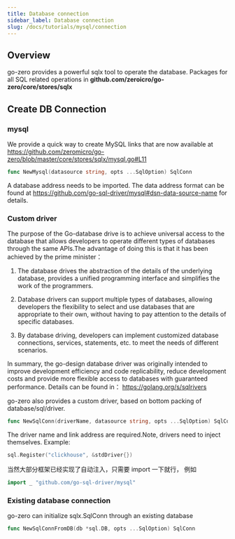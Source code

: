 ```yaml
---
title: Database connection
sidebar_label: Database connection
slug: /docs/tutorials/mysql/connection
---
```


## Overview

go-zero provides a powerful sqlx tool to operate the database. Packages for all SQL related operations in **github.com/zeroicro/go-zero/core/stores/sqlx**

## Create DB Connection

### mysql

We provide a quick way to create MySQL links that are now available at https://github.com/zeromicro/go-zero/blob/master/core/stores/sqlx/mysql.go#L11

```go
func NewMysql(datasource string, opts ...SqlOption) SqlConn
```

A database address needs to be imported. The data address format can be found at https://github.com/go-sql-driver/mysql#dsn-data-source-name for details.

### Custom driver

The purpose of the Go-database drive is to achieve universal access to the database that allows developers to operate different types of databases through the same APIs.The advantage of doing this is that it has been achieved by the prime minister：

1. The database drives the abstraction of the details of the underlying database, provides a unified programming interface and simplifies the work of the programmers.

2. Database drivers can support multiple types of databases, allowing developers the flexibility to select and use databases that are appropriate to their own, without having to pay attention to the details of specific databases.

3. By database driving, developers can implement customized database connections, services, statements, etc. to meet the needs of different scenarios.

In summary, the go-design database driver was originally intended to improve development efficiency and code replicability, reduce development costs and provide more flexible access to databases with guaranteed performance. Details can be found in： https://golang.org/s/sqlrivers

go-zero also provides a custom driver, based on bottom packing of database/sql/driver.

```go
func NewSqlConn(driverName, datasource string, opts ...SqlOption) SqlConn 
```

The driver name and link address are required.Note, drivers need to inject themselves. Example:

```go
sql.Register("clickhouse", &stdDriver{})
```

当然大部分框架已经实现了自动注入，只需要 import 一下就行， 例如

``` go
import _ "github.com/go-sql-driver/mysql"
```

### Existing database connection

go-zero can initialize sqlx.SqlConn through an existing database

```go
func NewSqlConnFromDB(db *sql.DB, opts ...SqlOption) SqlConn
```
